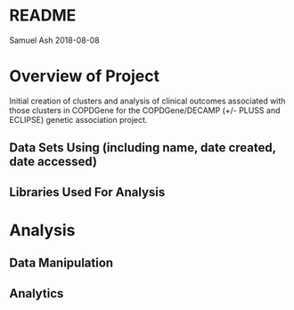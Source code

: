 README
================
Samuel Ash
2018-08-08

Overview of Project
===================

Initial creation of clusters and analysis of clinical outcomes associated with those clusters in COPDGene for the COPDGene/DECAMP (+/- PLUSS and ECLIPSE) genetic association project.

Data Sets Using (including name, date created, date accessed)
-------------------------------------------------------------

Libraries Used For Analysis
---------------------------

Analysis
========

Data Manipulation
-----------------

Analytics
---------
